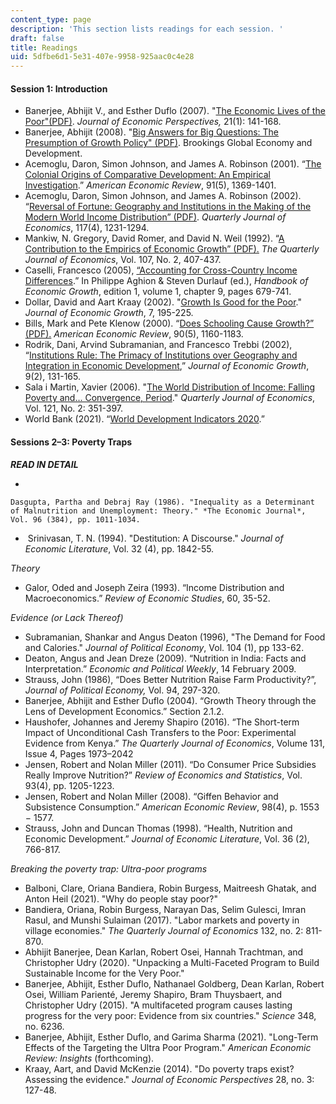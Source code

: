 ```yaml
---
content_type: page
description: 'This section lists readings for each session. '
draft: false
title: Readings
uid: 5dfbe6d1-5e31-407e-9958-925aac0c4e28
---
```

#### Session 1: Introduction

- Banerjee, Abhijit V., and Esther Duflo (2007). "[The Economic Lives of the Poor"(PDF)](https://pubs.aeaweb.org/doi/pdfplus/10.1257/jep.21.1.141). *Journal of Economic Perspectives,* 21(1): 141-168. 
- Banerjee, Abhijit (2008). "[Big Answers for Big Questions: The Presumption of Growth Policy" (PDF)](https://www.brookings.edu/wp-content/uploads/2012/04/2008_banerjee.pdf). Brookings Global Economy and Development. 
- Acemoglu, Daron, Simon Johnson, and James A. Robinson (2001). “[The Colonial Origins of Comparative Development: An Empirical Investigation](https://www.aeaweb.org/articles?id=10.1257/aer.91.5.1369).” *American Economic Review*, 91(5), 1369-1401.
- Acemoglu, Daron, Simon Johnson, and James A. Robinson (2002). “[Reversal of Fortune: Geography and Institutions in the Making of the Modern World Income Distribution” (PDF)](https://economics.mit.edu/sites/default/files/publications/reversal-of-fortune.pdf). *Quarterly Journal of Economics*, 117(4), 1231-1294. 
- Mankiw, N. Gregory, David Romer, and David N. Weil (1992). “[A Contribution to the Empirics of Economic Growth” (PDF).](https://eml.berkeley.edu/~dromer/papers/MRW_QJE1992.pdf) *The Quarterly Journal of Economics*, Vol. 107, No. 2, 407-437. 
- Caselli, Francesco (2005), [“Accounting for Cross-Country Income Differences](https://www.nber.org/papers/w10828).” In Philippe Aghion & Steven Durlauf (ed.), *Handbook of Economic Growth*, edition 1, volume 1, chapter 9, pages 679-741. 
- Dollar, David and Aart Kraay (2002). "[Growth Is Good for the Poor](https://www.jstor.org/stable/40216063)." *Journal of Economic Growth*, 7, 195-225. 
- Bills, Mark and Pete Klenow (2000). “[Does Schooling Cause Growth?” (PDF).](http://klenow.com/BKHK.pdf) *American Economic Review*, 90(5), 1160-1183. 
- Rodrik, Dani, Arvind Subramanian, and Francesco Trebbi (2002), “[Institutions Rule: The Primacy of Institutions over Geography and Integration in Economic Development](https://www.nber.org/papers/w9305),” *Journal of Economic Growth*, 9(2), 131-165. 
- Sala i Martin, Xavier (2006). "[The World Distribution of Income: Falling Poverty and… Convergence, Period](https://www.jstor.org/stable/25098796)." *Quarterly Journal of Economics*, Vol. 121, No. 2: 351-397. 
- World Bank (2021). “[World Development Indicators 2020](https://datacatalog.worldbank.org/search/dataset/0037712).”

#### Sessions 2–3: Poverty Traps

***READ IN DETAIL*** 

-  
    
    Dasgupta, Partha and Debraj Ray (1986). "Inequality as a Determinant of Malnutrition and Unemployment: Theory." *The Economic Journal*, Vol. 96 (384), pp. 1011-1034. 
-  Srinivasan, T. N. (1994). "Destitution: A Discourse." *Journal of Economic Literature*, Vol. 32 (4), pp. 1842-55. 

*Theory*

- Galor, Oded and Joseph Zeira (1993). “Income Distribution and Macroeconomics.” *Review of Economic Studies*, 60, 35-52.

*Evidence (or Lack Thereof)*

- Subramanian, Shankar and Angus Deaton (1996), "The Demand for Food and Calories." *Journal of Political Economy*, Vol. 104 (1), pp 133-62. 
- Deaton, Angus and Jean Dreze (2009). “Nutrition in India: Facts and Interpretation.” *Economic and Political Weekly*, 14 February 2009. 
- Strauss, John (1986), “Does Better Nutrition Raise Farm Productivity?”, *Journal of Political Economy,* Vol. 94, 297-320. 
- Banerjee, Abhijit and Esther Duflo (2004). “Growth Theory through the Lens of Development Economics.” Section 2.1.2. 
- Haushofer, Johannes and Jeremy Shapiro (2016). “The Short-term Impact of Unconditional Cash Transfers to the Poor: Experimental Evidence from Kenya.” *The Quarterly Journal of Economics*, Volume 131, Issue 4, Pages 1973–2042
- Jensen, Robert and Nolan Miller (2011). “Do Consumer Price Subsidies Really Improve Nutrition?” *Review of Economics and Statistics*, Vol. 93(4), pp. 1205-1223. 
- Jensen, Robert and Nolan Miller (2008). “Giffen Behavior and Subsistence Consumption.” *American Economic Review*, 98(4), p. 1553 − 1577. 
- Strauss, John and Duncan Thomas (1998). “Health, Nutrition and Economic Development.” *Journal of Economic Literature*, Vol. 36 (2), 766-817. 

*Breaking the poverty trap: Ultra-poor programs*

- Balboni, Clare, Oriana Bandiera, Robin Burgess, Maitreesh Ghatak, and Anton Heil (2021). "Why do people stay poor?"
- Bandiera, Oriana, Robin Burgess, Narayan Das, Selim Gulesci, Imran Rasul, and Munshi Sulaiman (2017). "Labor markets and poverty in village economies." *The Quarterly Journal of Economics* 132, no. 2: 811-870.
- Abhijit Banerjee, Dean Karlan, Robert Osei, Hannah Trachtman, and Christopher Udry (2020). "Unpacking a Multi-Faceted Program to Build Sustainable Income for the Very Poor." 
- Banerjee, Abhijit, Esther Duflo, Nathanael Goldberg, Dean Karlan, Robert Osei, William Parienté, Jeremy Shapiro, Bram Thuysbaert, and Christopher Udry (2015). "A multifaceted program causes lasting progress for the very poor: Evidence from six countries." *Science* 348, no. 6236. 
- Banerjee, Abhijit, Esther Duflo, and Garima Sharma (2021). "Long-Term Effects of the Targeting the Ultra Poor Program." *American Economic Review: Insights* (forthcoming). 
- Kraay, Aart, and David McKenzie (2014). "Do poverty traps exist? Assessing the evidence." *Journal of Economic Perspectives* 28, no. 3: 127-48.